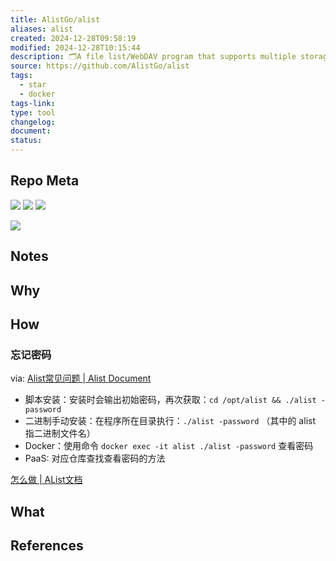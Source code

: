 ```yaml
---
title: AlistGo/alist
aliases: alist
created: 2024-12-28T09:58:19
modified: 2024-12-28T10:15:44
description: 🗂️A file list/WebDAV program that supports multiple storages, powered by Gin and Solidjs. / 一个支持多存储的文件列表/WebDAV程序，使用 Gin 和 Solidjs。
source: https://github.com/AlistGo/alist
tags:
  - star
  - docker
tags-link: 
type: tool
changelog: 
document: 
status:
---
```

## Repo Meta

![](https://img.shields.io/github/stars/AlistGo/alist?style=for-the-badge&label=stars) ![](https://img.shields.io/github/repo-size/AlistGo/alist?style=for-the-badge&label=size) ![](https://img.shields.io/github/created-at/AlistGo/alist?style=for-the-badge&label=since)

[![](https://github-readme-stats.vercel.app/api/pin/?username=AlistGo&repo=alist&bg_color=00000000)](https://github.com/AlistGo/alist)

## Notes


## Why

## How
### 忘记密码

via: [Alist常见问题 \| Alist Document](https://alist-doc.nn.ci/docs/common-question/)

- 脚本安装：安装时会输出初始密码，再次获取：`cd /opt/alist && ./alist -password`
- 二进制手动安装：在程序所在目录执行：`./alist -password` （其中的 alist 指二进制文件名）
- Docker：使用命令 `docker exec -it alist ./alist -password` 查看密码
- PaaS: 对应仓库查找查看密码的方法

[怎么做 \| AList文档](https://alist.nn.ci/zh/faq/howto.html#%E9%AB%98%E4%BA%8Ev3-25-0%E7%89%88%E6%9C%AC)

## What

## References
